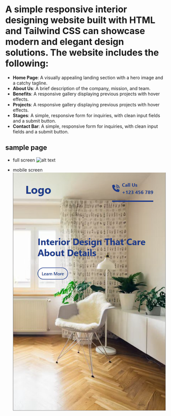 # **A simple responsive interior designing website** built with **HTML** and **Tailwind CSS** can showcase modern and elegant design solutions. The website includes the following:

- **Home Page**: A visually appealing landing section with a hero image and a catchy tagline.
- **About Us**: A brief description of the company, mission, and team.
- **Benefits**: A responsive gallery displaying previous projects with hover effects.
- **Projects**: A responsive gallery displaying previous projects with hover effects.
- **Stages**: A simple, responsive form for inquiries, with clean input fields and a submit button.
- **Contact Bar**: A simple, responsive form for inquiries, with clean input fields and a submit button.

## sample page

- full screen
  ![alt text](lg.png)

- mobile screen
  ![alt text](sm.png)
